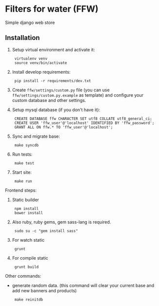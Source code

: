 # Filters for water (FFW)

Simple django web store

Installation
----
1. Setup virtual environment and activate it:

        virtualenv venv
        source venv/bin/activate

2. Install develop requirements:

        pip install -r requirements/dev.txt

3. Create `ffw/settings/custom.py` file (you can use `ffw/settings/custom.py.example` as template) and configure your
custom database and other settings.

4. Setup mysql database (if you don't have it):

        CREATE DATABASE ffw CHARACTER SET utf8 COLLATE utf8_general_ci;
        CREATE USER 'ffw_user'@'localhost' IDENTIFIED BY 'ffw_password';
        GRANT ALL ON ffw.* TO 'ffw_user'@'localhost';

5. Sync and migrate base:

        make syncdb

6. Run tests:

        make test

7. Start site:

        make run


Frontend steps:

1. Static builder

        npm install
        bower install

2. Also ruby, ruby gems, gem sass-lang is required.

        sudo su -c "gem install sass"

3. For watch static

        grunt

4. For compile static

        grunt build


Other commands:

 - generate random data. (this command will clear your current base and add new banners and products)

        make reinitdb


